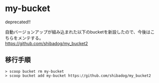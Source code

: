 # my-bucket

deprecated!!

自動バージョンアップが組み込まれた以下のbucketを新設したので、今後はこちらをメンテする。  
https://github.com/shibadog/my_bucket2

## 移行手順

```
> scoop bucket rm my-bucket
> scoop bucket add my-bucket https://github.com/shibadog/my_bucket2
```
